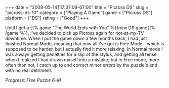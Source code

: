 +++
date = "2008-05-14T17:37:09-07:00"
title = "Picross DS"
slug = "picross-ds-10"
category = ["Playing A Game"]
game = ["Picross DS"]
platform = ["DS"]
rating = ["Good"]
+++

Until I get a {{% game "The World Ends with You" %}}new DS game{{% /game %}}, I've decided to pick up Picross again for not-at-my-TV downtime.  When I put the game down a few months back, I had just finished Normal Mode, meaning that now all I've got is Free Mode - which is supposed to be harder, but I actually find it more relaxing.  In Normal mode I was always getting penalties for a slip of the stylus, and getting all tense when I realized I had drawn myself into a mistake; but in Free mode, more often than not, I catch up to and correct minor errors by the puzzle's end with no real detriment.

<i>Progress: Free Puzzle 6-M</i>